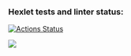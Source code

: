 ### Hexlet tests and linter status:
[![Actions Status](https://github.com/FENZAR/java-project-lvl1/workflows/hexlet-check/badge.svg)](https://github.com/FENZAR/java-project-lvl1/actions)

<a href="https://codeclimate.com/github/codeclimate/codeclimate/maintainability"><img src="https://api.codeclimate.com/v1/badges/a99a88d28ad37a79dbf6/maintainability" /></a>